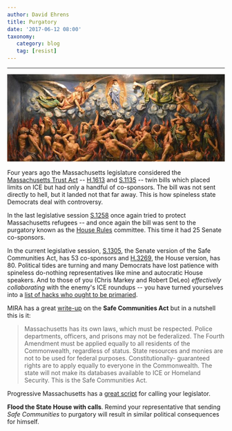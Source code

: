 ```yaml
---
author: David Ehrens
title: Purgatory
date: '2017-06-12 08:00'
taxonomy:
   category: blog
   tag: [resist]
---
```

---

![](purgatory.jpg)

Four years ago the Massachusetts legislature considered the [Massachusetts Trust Act](https://aclum.org/wp-content/uploads/2015/10/What-is-in-the-Trust-Act-2015.pdf) -- [H.1613](https://malegislature.gov/Bills/188/H1613/Cosponsor) and [S.1135](https://malegislature.gov/Bills/188/S1135) -- twin bills which placed limits on ICE but had only a handful of co-sponsors. The bill was not sent directly to hell, but it landed not that far away. This is how spineless state Democrats deal with controversy.

In the last legislative session [S.1258](https://malegislature.gov/Bills/189/S1258) once again tried to protect Massachusetts refugees -- and once again the bill was sent to the purgatory known as the [House Rules](https://malegislature.gov/Bills/189/H4611) committee. This time it had 25 Senate co-sponsors.

In the current legislative session, [S.1305](https://malegislature.gov/Bills/190/S1305), the Senate version of the Safe Communities Act, has 53 co-sponsors and [H.3269](https://malegislature.gov/Bills/190/H3269), the House version, has 80. Political tides are turning and many Democrats have lost patience with spineless do-nothing representatives like mine and autocratic House speakers. And to those of you (Chris Markey and Robert DeLeo) *effectively collaborating* with the enemy's ICE roundups -- you have turned yourselves into a [list of hacks who ought to be primaried](http://www.progressivemass.com/safecommunities).

MIRA has a great [write-up](http://www.miracoalition.org/safe-communities) on the **Safe Communities Act** but in a nutshell this is it:

> Massachusetts has its own laws, which must be respected. Police departments, officers, and prisons may not be federalized. The Fourth Amendment must be applied equally to all residents of the Commonwealth, regardless of status. State resources and monies are not to be used for federal purposes. Constitutionally- guaranteed rights are to apply equally to everyone in the Commonwealth. The state will not make its databases available to ICE or Homeland Security. This is the Safe Communities Act.
>

Progressive Massachusetts has a [great script](http://www.progressivemass.com/sca-calls) for calling your legislator.

**Flood the State House with calls**. Remind your representative that sending *Safe Communities* to purgatory will result in similar political consequences for himself.


